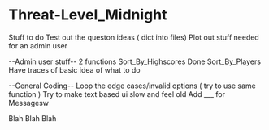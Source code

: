 # Threat-Level_Midnight
Stuff to do 
Test out the queston ideas ( dict into files)
Plot out stuff needed for an admin user 



--Admin user stuff--
2 functions 
Sort_By_Highscores Done 
Sort_By_Players Have traces of basic idea of what to do

--General Coding--
Loop the edge cases/invalid options ( try to use same function )
Try to make text based ui slow and feel old 
Add ___ for Messagesw


Blah Blah Blah